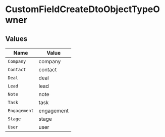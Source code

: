 # CustomFieldCreateDtoObjectTypeOwner


## Values

| Name         | Value        |
| ------------ | ------------ |
| `Company`    | company      |
| `Contact`    | contact      |
| `Deal`       | deal         |
| `Lead`       | lead         |
| `Note`       | note         |
| `Task`       | task         |
| `Engagement` | engagement   |
| `Stage`      | stage        |
| `User`       | user         |